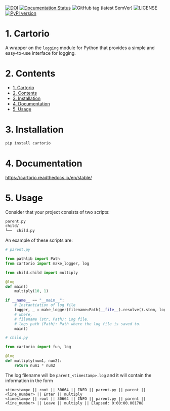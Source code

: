 [![DOI](https://zenodo.org/badge/DOI/10.5281/zenodo.5563175.svg)](https://doi.org/10.5281/zenodo.5563175)
[![Documentation Status](https://readthedocs.org/projects/cartorio/badge/?version=stable)](https://cartorio.readthedocs.io/en/stable/?badge=stable)
![GitHub tag (latest SemVer)](https://img.shields.io/github/v/tag/hsteinshiromoto/cartorio?style=flat)
![LICENSE](https://img.shields.io/badge/license-MIT-lightgrey.svg)
[![PyPI version](https://badge.fury.io/py/cartorio.svg)](https://badge.fury.io/py/cartorio)

# 1. Cartorio

A wrapper on the `logging` module for Python that provides a simple and easy-to-use interface for logging.

# 2. Contents
- [1. Cartorio](#1-cartorio)
- [2. Contents](#2-contents)
- [3. Installation](#3-installation)
- [4. Documentation](#4-documentation)
- [5. Usage](#5-usage)

# 3. Installation
```bash
pip install cartorio
```

# 4. Documentation

https://cartorio.readthedocs.io/en/stable/

# 5. Usage

Consider that your project consists of two scripts:

```bash
parent.py
child/
└──  child.py
```

An example of these scripts are:
```python
# parent.py

from pathlib import Path
from cartorio import make_logger, log

from child.child import multiply

@log
def main()
    multiply(10, 1)

if __name__ == "__main__":
    # Instantiation of log file
    logger, _ = make_logger(filename=Path(__file__).resolve().stem, logs_path=Path(__file__).resolve().parent)
    # where,
    # filename (str, Path): Log file.
    # logs_path (Path): Path where the log file is saved to.
    main()
```

```python
# child.py

from cartorio import fun, log

@log
def multiply(num1, num2):
    return num1 * num2
```

The log filename will be `parent_<timestamp>.log` and it will contain the information in the form
```
<timestamp> || root || 30664 || INFO || parent.py || parent || <line_number> || Enter || multiply
<timestamp> || root || 30664 || INFO || parent.py || parent || <line_number> || Leave || multiply || Elapsed: 0:00:00.001708
```